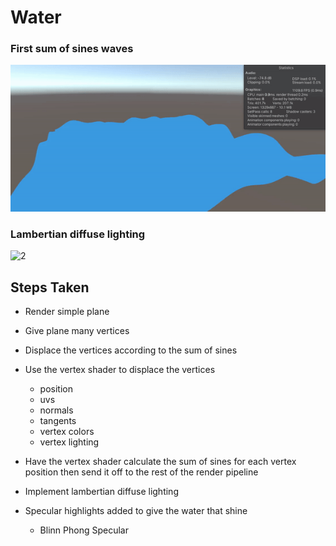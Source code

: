 # Water

### First sum of sines waves
![1](images/water1.gif)
### Lambertian diffuse lighting
![2](images/water2.gif)
 
## Steps Taken

- Render simple plane

- Give plane many vertices

- Displace the vertices according to the sum of sines

- Use the vertex shader to displace the vertices
  - position
  - uvs
  - normals
  - tangents
  - vertex colors
  - vertex lighting

- Have the vertex shader calculate the sum of sines for each vertex position then send it off to the rest of the render pipeline

- Implement lambertian diffuse lighting

- Specular highlights added to give the water that shine
  - Blinn Phong Specular